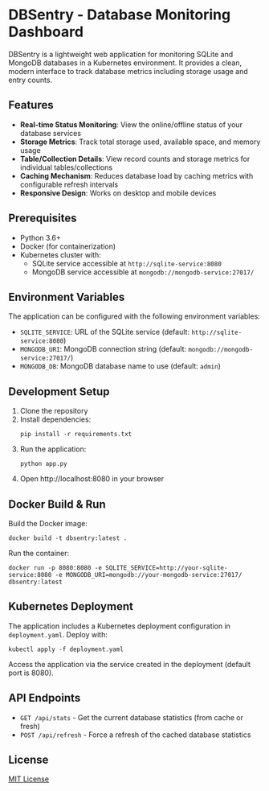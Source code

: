 # DBSentry - Database Monitoring Dashboard

DBSentry is a lightweight web application for monitoring SQLite and MongoDB databases in a Kubernetes environment. It provides a clean, modern interface to track database metrics including storage usage and entry counts.

## Features

- **Real-time Status Monitoring**: View the online/offline status of your database services
- **Storage Metrics**: Track total storage used, available space, and memory usage
- **Table/Collection Details**: View record counts and storage metrics for individual tables/collections
- **Caching Mechanism**: Reduces database load by caching metrics with configurable refresh intervals
- **Responsive Design**: Works on desktop and mobile devices

## Prerequisites

- Python 3.6+
- Docker (for containerization)
- Kubernetes cluster with:
  - SQLite service accessible at `http://sqlite-service:8080`
  - MongoDB service accessible at `mongodb://mongodb-service:27017/`

## Environment Variables

The application can be configured with the following environment variables:

- `SQLITE_SERVICE`: URL of the SQLite service (default: `http://sqlite-service:8080`)
- `MONGODB_URI`: MongoDB connection string (default: `mongodb://mongodb-service:27017/`)
- `MONGODB_DB`: MongoDB database name to use (default: `admin`)

## Development Setup

1. Clone the repository
2. Install dependencies:
   ```
   pip install -r requirements.txt
   ```
3. Run the application:
   ```
   python app.py
   ```
4. Open http://localhost:8080 in your browser

## Docker Build & Run

Build the Docker image:
```
docker build -t dbsentry:latest .
```

Run the container:
```
docker run -p 8080:8080 -e SQLITE_SERVICE=http://your-sqlite-service:8080 -e MONGODB_URI=mongodb://your-mongodb-service:27017/ dbsentry:latest
```

## Kubernetes Deployment

The application includes a Kubernetes deployment configuration in `deployment.yaml`. Deploy with:
```
kubectl apply -f deployment.yaml
```

Access the application via the service created in the deployment (default port is 8080).

## API Endpoints

- `GET /api/stats` - Get the current database statistics (from cache or fresh)
- `POST /api/refresh` - Force a refresh of the cached database statistics

## License

[MIT License](LICENSE)